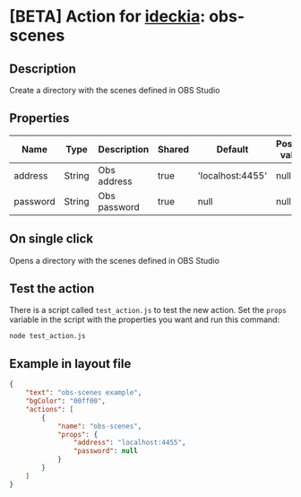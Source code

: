 # [BETA] Action for [ideckia](https://ideckia.github.io/): obs-scenes

## Description

Create a directory with the scenes defined in OBS Studio

## Properties

| Name | Type | Description | Shared | Default | Possible values |
| ----- |----- | ----- | ----- | ----- | ----- |
| address | String | Obs address | true | 'localhost:4455' | null |
| password | String | Obs password | true | null | null |

## On single click

Opens a directory with the scenes defined in OBS Studio

## Test the action

There is a script called `test_action.js` to test the new action. Set the `props` variable in the script with the properties you want and run this command:

```
node test_action.js
```

## Example in layout file

```json
{
    "text": "obs-scenes example",
    "bgColor": "00ff00",
    "actions": [
        {
            "name": "obs-scenes",
            "props": {
                "address": "localhost:4455",
                "password": null
            }
        }
    ]
}
```

